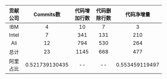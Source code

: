 | 贡献公司 | Commits数 | 代码增加行数 | 代码删除行数 | 代码净增量 |
| :-: | :-: | :-: | :-: | :-: |
| IBM | 4 | 10 | 7 | 3 |
| Intel | 7 | 341 | 131 | 210 |
| Ali | 12 | 794 | 530 | 264 |
| 总计 | 23 | 1145 | 668|477|
| 阿里占比 | 0.521739130435 | -- | --|0.553459119497|
